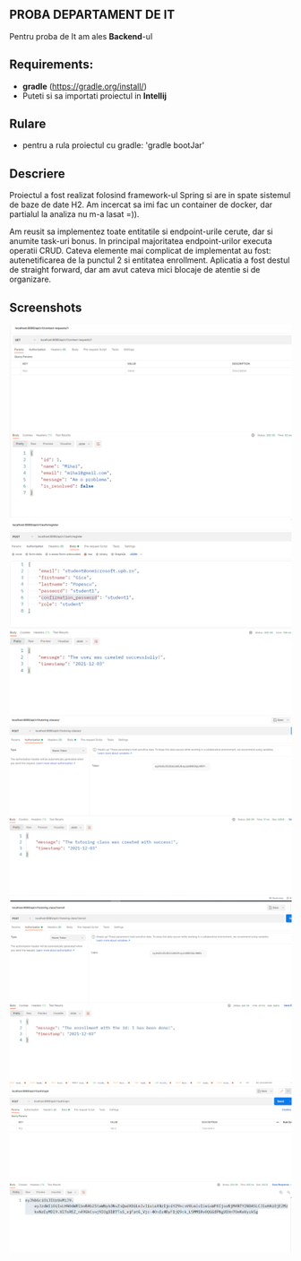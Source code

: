 ## PROBA DEPARTAMENT DE IT

Pentru proba de It am ales **Backend**-ul

Requirements:
- 
- **gradle** (https://gradle.org/install/)
- Puteti si sa importati proiectul in **Intellij**

Rulare
-
- pentru a rula proiectul cu gradle: 'gradle bootJar'

Descriere
- 
Proiectul a fost realizat folosind framework-ul Spring si are in spate sistemul de baze de date H2.
Am incercat sa imi fac un container de docker, dar partialul la analiza nu m-a lasat =)).

Am reusit sa implementez toate entitatile si endpoint-urile cerute, dar si anumite task-uri bonus.
In principal majoritatea endpoint-urilor executa operatii CRUD. 
Cateva elemente mai complicat de implementat au fost: autenetificarea de la punctul 2 si entitatea enrollment.
Aplicatia a fost destul de straight forward, dar am avut cateva mici blocaje de atentie si de organizare.

Screenshots
-

![Poza 1](Capture.PNG)
![Poza 2](Capture2.PNG)
![Poza 3](Capture3.PNG)
![Poza 4](Capture4.PNG)
![Poza 5](Capture5.PNG)